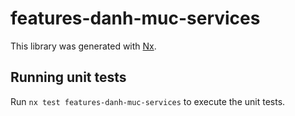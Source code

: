 # features-danh-muc-services

This library was generated with [Nx](https://nx.dev).

## Running unit tests

Run `nx test features-danh-muc-services` to execute the unit tests.

